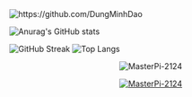 <img src="https://komarev.com/ghpvc/?username=MasterPi-2124" alt="https://github.com/DungMinhDao" />

![Anurag's GitHub stats](https://github-readme-stats.vercel.app/api?username=MasterPi-2124&show_icons=true&theme=cobalt)

![GitHub Streak](http://github-readme-streak-stats.herokuapp.com?user=MasterPi-2124&theme=dark&background=000004)
![Top Langs](https://github-readme-stats.vercel.app/api/top-langs/?username=MasterPi-2124&layout=compact&theme=vision-friendly-black)

<p align="center"> <img src="https://komarev.com/ghpvc/?username=MasterPi-2124&label=Profile%20views&color=0e75b6&style=flat" alt="MasterPi-2124" /> </p>

<p align="center"> <a href="https://github.com/ryo-ma/github-profile-trophy"><img src="https://github-profile-trophy.vercel.app/?username=MasterPi-2124&theme=radical&row=1" alt="MasterPi-2124" /></a></p>



